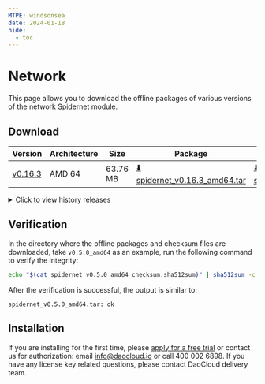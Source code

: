 ```yaml
---
MTPE: windsonsea
date: 2024-01-18
hide:
  - toc
---
```


# Network

This page allows you to download the offline packages of various versions of the network Spidernet module.

## Download

| Version  | Architecture | Size | Package | Checksum | Date |
|----------|--------------|------|---------|----------|------|
| [v0.16.3](../../spidernet/intro/release-notes.md) | AMD 64 | 63.76 MB | [:arrow_down: spidernet_v0.16.3_amd64.tar](https://qiniu-download-public.daocloud.io/DaoCloud_Enterprise/spidernet_v0.16.3_amd64.tar) | [:arrow_down: spidernet_v0.16.3_amd64_checksum.sha512sum](https://qiniu-download-public.daocloud.io/DaoCloud_Enterprise/spidernet_v0.16.3_amd64_checksum.sha512sum) | 2025-04-29 |

<details>
<summary>Click to view history releases</summary>
| Version  | Architecture | Size | Package | Checksum | Date |
|----------|--------------|------|---------|----------|------|
| [v0.16.2](../../network/intro/release-notes.md) | AMD 64 | 63.76 MB | [:arrow_down: spidernet_v0.16.2_amd64.tar](https://qiniu-download-public.daocloud.io/DaoCloud_Enterprise/spidernet_v0.16.2_amd64.tar) | [:arrow_down: spidernet_v0.16.2_amd64_checksum.sha512sum](https://qiniu-download-public.daocloud.io/DaoCloud_Enterprise/spidernet_v0.16.2_amd64_checksum.sha512sum) | 2024-11-28 |
| [v0.16.1](../../network/intro/release-notes.md) | AMD 64 | 63.76 MB | [:arrow_down: spidernet_v0.16.1_amd64.tar](https://qiniu-download-public.daocloud.io/DaoCloud_Enterprise/spidernet_v0.16.1_amd64.tar) | [:arrow_down: spidernet_v0.16.1_amd64_checksum.sha512sum](https://qiniu-download-public.daocloud.io/DaoCloud_Enterprise/spidernet_v0.16.1_amd64_checksum.sha512sum) | 2024-10-29 |
| [v0.16.0](../../network/intro/release-notes.md) | AMD 64 | 63.76 MB | [:arrow_down: spidernet_v0.16.0_amd64.tar](https://qiniu-download-public.daocloud.io/DaoCloud_Enterprise/spidernet_v0.16.0_amd64.tar) | [:arrow_down: spidernet_v0.16.0_amd64_checksum.sha512sum](https://qiniu-download-public.daocloud.io/DaoCloud_Enterprise/spidernet_v0.16.0_amd64_checksum.sha512sum) | 2024-09-26 |
| [v0.15.0](../../network/intro/release-notes.md) | AMD 64 | 63.50 MB | [:arrow_down: spidernet_v0.15.0_amd64.tar](https://qiniu-download-public.daocloud.io/DaoCloud_Enterprise/spidernet_v0.15.0_amd64.tar) | [:arrow_down: spidernet_v0.15.0_amd64_checksum.sha512sum](https://qiniu-download-public.daocloud.io/DaoCloud_Enterprise/spidernet_v0.15.0_amd64_checksum.sha512sum) | 2024-05-23 |
| [v0.14.0](../../network/intro/release-notes.md) | AMD 64 | 63.43 MB | [:arrow_down: spidernet_v0.14.0_amd64.tar](https://qiniu-download-public.daocloud.io/DaoCloud_Enterprise/spidernet_v0.14.0_amd64.tar) | [:arrow_down: spidernet_v0.14.0_amd64_checksum.sha512sum](https://qiniu-download-public.daocloud.io/DaoCloud_Enterprise/spidernet_v0.14.0_amd64_checksum.sha512sum) | 2024-04-29 |
| [v0.13.0](../../network/intro/release-notes.md#v0130) | AMD 64 | 65.71 MB | [:arrow_down: spidernet_v0.13.0_amd64.tar](https://qiniu-download-public.daocloud.io/DaoCloud_Enterprise/spidernet_v0.13.0_amd64.tar) | [:arrow_down: spidernet_v0.13.0_amd64_checksum.sha512sum](https://qiniu-download-public.daocloud.io/DaoCloud_Enterprise/spidernet_v0.13.0_amd64_checksum.sha512sum) | 2024-01-28 |
| [v0.12.0](../../network/intro/release-notes.md#v0121) | AMD 64 | 64.03 MB | [:arrow_down: spidernet_v0.12.0_amd64.tar](https://qiniu-download-public.daocloud.io/DaoCloud_Enterprise/spidernet_v0.12.0_amd64.tar) | [:arrow_down: spidernet_v0.12.0_amd64_checksum.sha512sum](https://qiniu-download-public.daocloud.io/DaoCloud_Enterprise/spidernet_v0.12.0_amd64_checksum.sha512sum) | 2023-12-26 |
| [v0.6.0](../../network/intro/release-notes.md#v060) | AMD64 | 55.47 MB | [:arrow_down: spidernet_v0.6.0_amd64.tar](https://qiniu-download-public.daocloud.io/DaoCloud_Enterprise/spidernet_v0.6.0_amd64.tar) | [:arrow_down: spidernet_v0.6.0_amd64_checksum.sha512sum](https://qiniu-download-public.daocloud.io/DaoCloud_Enterprise/spidernet_v0.6.0_amd64_checksum.sha512sum) | 2023-04-26 |
| [v0.5.0](../../network/intro/release-notes.md#v050) | AMD64 | 51.68 MB | [:arrow_down: spidernet_v0.5.0_amd64.tar](https://qiniu-download-public.daocloud.io/DaoCloud_Enterprise/spidernet_v0.5.0_amd64.tar) | [:arrow_down: spidernet_v0.5.0_amd64_checksum.sha512sum](https://qiniu-download-public.daocloud.io/DaoCloud_Enterprise/spidernet_v0.5.0_amd64_checksum.sha512sum) | 2023-04-25 |
</details>

## Verification

In the directory where the offline packages and checksum files are downloaded,
take `v0.5.0_amd64` as an example, run the following command to verify the integrity:

```sh
echo "$(cat spidernet_v0.5.0_amd64_checksum.sha512sum)" | sha512sum -c
```

After the verification is successful, the output is similar to:

```none
spidernet_v0.5.0_amd64.tar: ok
```

## Installation

If you are installing for the first time, please [apply for a free trial](../../dce/license0.md) or contact us for authorization: email info@daocloud.io or call 400 002 6898.
If you have any license key related questions, please contact DaoCloud delivery team.
